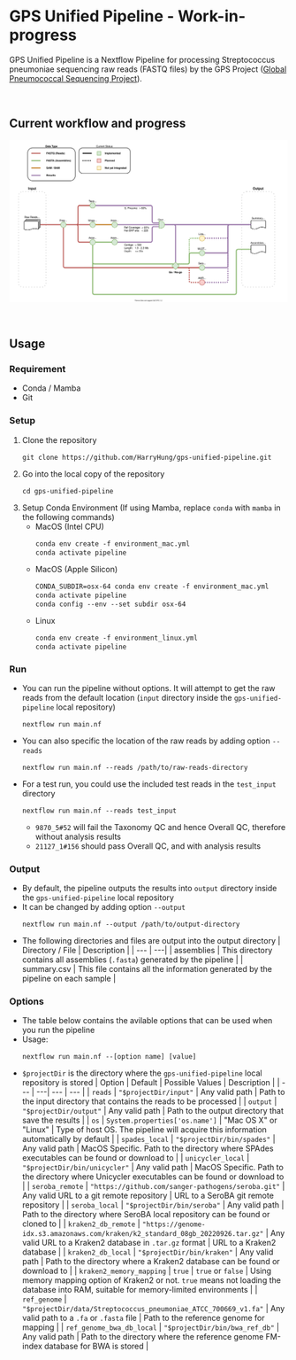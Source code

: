 # GPS Unified Pipeline - Work-in-progress

GPS Unified Pipeline is a Nextflow Pipeline for processing Streptococcus pneumoniae sequencing raw reads (FASTQ files) by the GPS Project ([Global Pneumococcal Sequencing Project](https://www.pneumogen.net/gps/)). 

&nbsp;
## Current workflow and progress
![Workflow](doc/workflow.drawio.svg)

&nbsp;
## Usage
### Requirement
- Conda / Mamba
- Git
### Setup
1. Clone the repository
    ```
    git clone https://github.com/HarryHung/gps-unified-pipeline.git
    ```
2. Go into the local copy of the repository
    ```
    cd gps-unified-pipeline
    ```
3. Setup Conda Environment (If using Mamba, replace `conda` with `mamba` in the following commands)
   - MacOS (Intel CPU)
     ```
     conda env create -f environment_mac.yml
     conda activate pipeline
     ```
   - MacOS (Apple Silicon)
     ```
     CONDA_SUBDIR=osx-64 conda env create -f environment_mac.yml
     conda activate pipeline
     conda config --env --set subdir osx-64
     ```
   - Linux
     ```
     conda env create -f environment_linux.yml
     conda activate pipeline
     ```

### Run
- You can run the pipeline without options. It will attempt to get the raw reads from the default location (`input` directory inside the `gps-unified-pipeline` local repository)
  ```
  nextflow run main.nf
  ```
- You can also specific the location of the raw reads by adding option `--reads`
  ```
  nextflow run main.nf --reads /path/to/raw-reads-directory
  ```
- For a test run, you could use the included test reads in the `test_input` directory
  ```
  nextflow run main.nf --reads test_input
  ```
  - `9870_5#52` will fail the Taxonomy QC and hence Overall QC, therefore without analysis results
  - `21127_1#156` should pass Overall QC, and with analysis results

### Output
- By default, the pipeline outputs the results into `output` directory inside the `gps-unified-pipeline` local repository
- It can be changed by adding option `--output`
  ```
  nextflow run main.nf --output /path/to/output-directory
  ```
- The following directories and files are output into the output directory
  | Directory / File | Description |
  | --- | ---|
  | assemblies | This directory contains all assemblies (`.fasta`) generated by the pipeline |
  | summary.csv | This file contains all the information generated by the pipeline on each sample |

### Options
- The table below contains the avilable options that can be used when you run the pipeline
- Usage:
  ```
  nextflow run main.nf --[option name] [value]
  ```
- `$projectDir` is the directory where the `gps-unified-pipeline` local repository is stored
  | Option | Default | Possible Values | Description |
  | --- | ---| --- | --- |
  | `reads` | `"$projectDir/input"` | Any valid path | Path to the input directory that contains the reads to be processed |
  | `output` | `"$projectDir/output"` | Any valid path | Path to the output directory that save the results |
  | `os` | `System.properties['os.name']` | "Mac OS X" or "Linux" | Type of host OS. The pipeline will acquire this information automatically by default |
  | `spades_local` | `"$projectDir/bin/spades"` | Any valid path | MacOS Specific. Path to the directory where SPAdes executables can be found or download to |
  | `unicycler_local` | `"$projectDir/bin/unicycler"` | Any valid path | MacOS Specific. Path to the directory where Unicycler executables can be found or download to |
  | `seroba_remote` | `"https://github.com/sanger-pathogens/seroba.git"` | Any valid URL to a git remote repository | URL to a SeroBA git remote repository |
  | `seroba_local` | `"$projectDir/bin/seroba"` | Any valid path | Path to the directory where SeroBA local repository can be found or cloned to |
  | `kraken2_db_remote` | `"https://genome-idx.s3.amazonaws.com/kraken/k2_standard_08gb_20220926.tar.gz"` | Any valid URL to a Kraken2 database in `.tar.gz` format | URL to a Kraken2 database |
  | `kraken2_db_local` | `"$projectDir/bin/kraken"` | Any valid path | Path to the directory where a Kraken2 database can be found or download to |
  | `kraken2_memory_mapping` | `true` | `true` or `false` | Using memory mapping option of Kraken2 or not. `true` means not loading the database into RAM, suitable for memory-limited environments |
  | `ref_genome` | `"$projectDir/data/Streptococcus_pneumoniae_ATCC_700669_v1.fa"` | Any valid path to a `.fa` or `.fasta` file | Path to the reference genome for mapping |
  | `ref_genome_bwa_db_local` | `"$projectDir/bin/bwa_ref_db"` | Any valid path | Path to the directory where the reference genome FM-index database for BWA is stored |